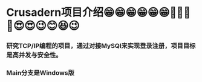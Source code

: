 # Crusadern项目介绍😁😁😁😁😁😁🥰🥰🥰🥰😍😍😉😊😆😉

### 研究TCP/IP编程的项目，通过对接MySQl来实现登录注册，项目目标是高并发与安全性。

### Main分支是Windows版
